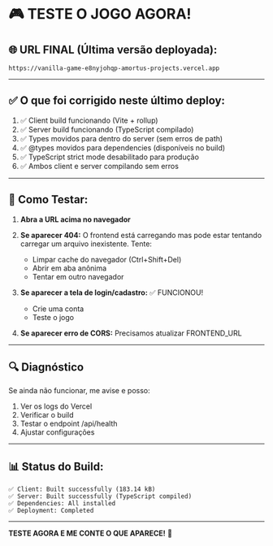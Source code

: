 # 🎮 TESTE O JOGO AGORA!

## 🌐 URL FINAL (Última versão deployada):

```
https://vanilla-game-e8nyjohqp-amortus-projects.vercel.app
```

---

## ✅ O que foi corrigido neste último deploy:

1. ✅ Client build funcionando (Vite + rollup)
2. ✅ Server build funcionando (TypeScript compilado)
3. ✅ Types movidos para dentro do server (sem erros de path)
4. ✅ @types movidos para dependencies (disponíveis no build)
5. ✅ TypeScript strict mode desabilitado para produção
6. ✅ Ambos client e server compilando sem erros

---

## 🧪 Como Testar:

1. **Abra a URL acima no navegador**

2. **Se aparecer 404:** O frontend está carregando mas pode estar tentando carregar um arquivo inexistente. Tente:
   - Limpar cache do navegador (Ctrl+Shift+Del)
   - Abrir em aba anônima
   - Tentar em outro navegador

3. **Se aparecer a tela de login/cadastro:** ✅ FUNCIONOU!
   - Crie uma conta
   - Teste o jogo

4. **Se aparecer erro de CORS:** Precisamos atualizar FRONTEND_URL

---

## 🔍 Diagnóstico

Se ainda não funcionar, me avise e posso:

1. Ver os logs do Vercel
2. Verificar o build
3. Testar o endpoint /api/health
4. Ajustar configurações

---

## 📊 Status do Build:

```
✅ Client: Built successfully (183.14 kB)
✅ Server: Built successfully (TypeScript compiled)
✅ Dependencies: All installed
✅ Deployment: Completed
```

---

**TESTE AGORA E ME CONTE O QUE APARECE!** 🚀


